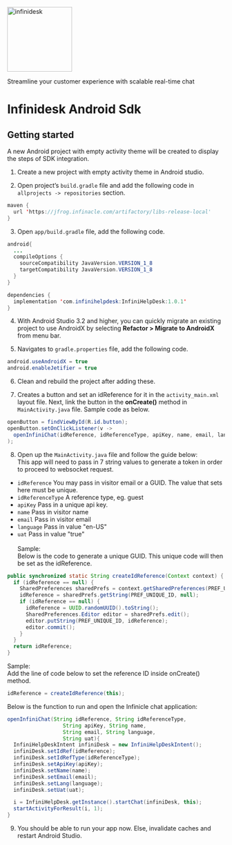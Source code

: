 
<p align="left">
  <a href="https://desk.infinacle.com/">
    <img alt="infinidesk" src="https://infinacle.com/wp-content/uploads/2018/10/footer_logo_100x100.png" width="150">
  </a>
</p>

Streamline your customer experience with scalable real-time chat

# Infinidesk Android Sdk

## Getting started
A new Android project with empty activity theme will be created to display the steps of SDK integration.
1. Create a new project with empty activity theme in Android studio.

2. Open project’s ```build.gradle``` file and add the following code in ```allprojects -> repositories``` section.
```java
maven { 
  url 'https://jfrog.infinacle.com/artifactory/libs-release-local'
}
```

3. Open ```app/build.gradle``` file, add the following code. 
```java
android{
  ...
  compileOptions {
    sourceCompatibility JavaVersion.VERSION_1_8
    targetCompatibility JavaVersion.VERSION_1_8
  } 
}

dependencies { 
  implementation 'com.infinihelpdesk:InfiniHelpDesk:1.0.1'
}
```

4. With Android Studio 3.2 and higher, you can quickly migrate an existing project to use AndroidX by selecting **Refactor > Migrate to AndroidX** from menu bar.

5. Navigates to ```gradle.properties``` file, add the following code.

```java
android.useAndroidX = true
android.enableJetifier = true
```
6. Clean and rebuild the project after adding these.

7. Creates a button and set an idReference for it in the ```activity_main.xml``` layout file. Next, link the button in the **onCreate()** method in ```MainActivity.java``` file. Sample code as below.
```java
openButton = findViewById(R.id.button);
openButton.setOnClickListener(v -> 
  openInfiniChat(idReference, idReferenceType, apiKey, name, email, language, uat)
);
```

8. Open up the ```MainActivity.java``` file and follow the guide below:<br />
This app will need to pass in 7 string values to generate a token in order to proceed to websocket request.
- ```idReference``` You may pass in visitor email or a GUID. The value that sets here must be unique.<br />
- ```idReferenceType``` A reference type, eg. guest<br />
- ```apiKey``` Pass in a unique api key.<br />
- ```name``` Pass in visitor name<br />
- ```email``` Pass in visitor email<br />
- ```language``` Pass in value "en-US"<br />
- ```uat``` Pass in value "true"<br /><br />
    Sample:<br />
    Below is the code to generate a unique GUID. This unique code will then be set as the idReference.
```java
public synchronized static String createIdReference(Context context) {
  if (idReference == null) {
    SharedPreferences sharedPrefs = context.getSharedPreferences(PREF_UNIQUE_ID, Context.MODE_PRIVATE);
    idReference = sharedPrefs.getString(PREF_UNIQUE_ID, null);
    if (idReference == null) {
      idReference = UUID.randomUUID().toString();
      SharedPreferences.Editor editor = sharedPrefs.edit();
      editor.putString(PREF_UNIQUE_ID, idReference);
      editor.commit();
    }
  }
  return idReference;
}
```
  Sample:<br />
  Add the line of code below to set the reference ID inside onCreate() method.
```java
idReference = createIdReference(this);
```
  Below is the function to run and open the Infinicle chat application:
```java
openInfiniChat(String idReference, String idReferenceType,
                  String apiKey, String name,
                  String email, String language,
                  String uat){
  InfiniHelpDeskIntent infiniDesk = new InfiniHelpDeskIntent();
  infiniDesk.setIdRef(idReference);
  infiniDesk.setIdRefType(idReferenceType);
  infiniDesk.setApiKey(apiKey);
  infiniDesk.setName(name);
  infiniDesk.setEmail(email);
  infiniDesk.setLang(language);
  infiniDesk.setUat(uat);

  i = InfiniHelpDesk.getInstance().startChat(infiniDesk, this);
  startActivityForResult(i, 1);
}
```

9. You should be able to run your app now. Else, invalidate caches and restart Android Studio.
